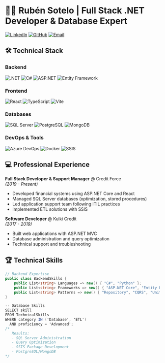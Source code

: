 # 👨‍💻 Rubén Sotelo | Full Stack .NET Developer & Database Expert

[![LinkedIn](https://img.shields.io/badge/-CONNECT_ON_LINKEDIN-blue?style=flat&logo=linkedin)](https://www.linkedin.com/in/rub%C3%A9n-alfonso-sotelo-amador-a6136b115/)
[![GitHub](https://img.shields.io/badge/-VIEW_MY_GITHUB-black?style=flat&logo=github)](https://github.com/sotelors)
[![Email](https://img.shields.io/badge/-CONTACT_ME-red?style=flat&logo=gmail)](mailto:rubenalfonsonic11@gmail.com)

## 🛠️ Technical Stack

### Backend
![.NET](https://img.shields.io/badge/.NET-5C2D91?logo=.net&logoColor=white)
![C#](https://img.shields.io/badge/C%23-239120?logo=c-sharp&logoColor=white)
![ASP.NET](https://img.shields.io/badge/ASP.NET-5C2D91?logo=.net&logoColor=white)
![Entity Framework](https://img.shields.io/badge/EF-5C2D91?logo=.net&logoColor=white)

### Frontend
![React](https://img.shields.io/badge/React-20232A?logo=react&logoColor=61DAFB)
![TypeScript](https://img.shields.io/badge/TypeScript-007ACC?logo=typescript&logoColor=white)
![Vite](https://img.shields.io/badge/Vite-646CFF?logo=vite&logoColor=white)

### Databases
![SQL Server](https://img.shields.io/badge/SQL_Server-CC2927?logo=microsoft-sql-server&logoColor=white)
![PostgreSQL](https://img.shields.io/badge/PostgreSQL-4169E1?logo=postgresql&logoColor=white)
![MongoDB](https://img.shields.io/badge/MongoDB-47A248?logo=mongodb&logoColor=white)

### DevOps & Tools
![Azure DevOps](https://img.shields.io/badge/Azure_DevOps-0078D7?logo=azure-devops&logoColor=white)
![Docker](https://img.shields.io/badge/Docker-2496ED?logo=docker&logoColor=white)
![SSIS](https://img.shields.io/badge/SSIS-CC2927?logo=microsoft-sql-server&logoColor=white)

## 💻 Professional Experience

**Full Stack Developer & Support Manager** @ Credit Force  
*(2019 - Present)*  
- Developed financial systems using ASP.NET Core and React
- Managed SQL Server databases (optimization, stored procedures)
- Led application support team following ITIL practices
- Implemented ETL solutions with SSIS

**Software Developer** @ Kulki Credit  
*(2017 - 2019)*  
- Built web applications with ASP.NET MVC
- Database administration and query optimization
- Technical support and troubleshooting

## 🏆 Technical Skills

```csharp
// Backend Expertise
public class BackendSkills {
    public List<string> Languages => new() { "C#", "Python" };
    public List<string> Frameworks => new() { "ASP.NET Core", "Entity Framework" };
    public List<string> Patterns => new() { "Repository", "CQRS", "Unit of Work" };
}

-- Database Skills
SELECT skill 
FROM TechnicalSkills 
WHERE category IN ('Database', 'ETL')
  AND proficiency = 'Advanced';
/* 
   Results:
   - SQL Server Administration
   - Query Optimization
   - SSIS Package Development
   - PostgreSQL/MongoDB
*/
